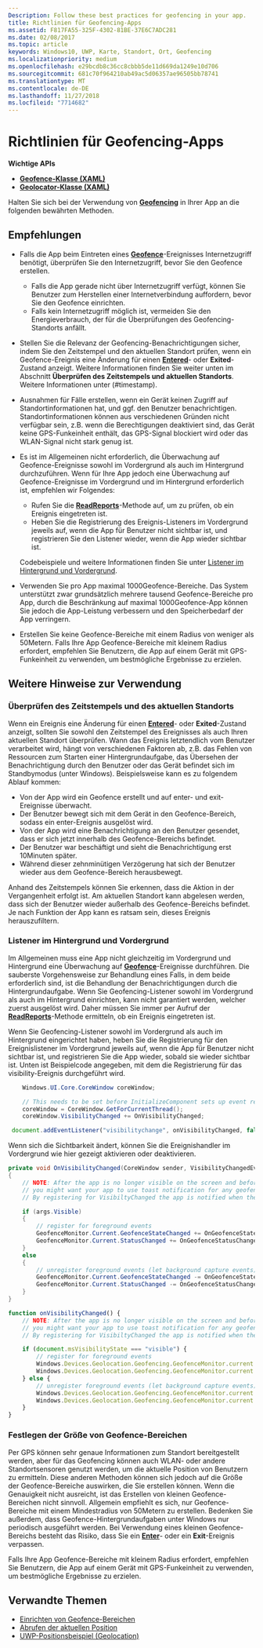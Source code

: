 ```yaml
---
Description: Follow these best practices for geofencing in your app.
title: Richtlinien für Geofencing-Apps
ms.assetid: F817FA55-325F-4302-81BE-37E6C7ADC281
ms.date: 02/08/2017
ms.topic: article
keywords: Windows10, UWP, Karte, Standort, Ort, Geofencing
ms.localizationpriority: medium
ms.openlocfilehash: e29bcdb8c36cc8cbbb5de11d669da1249e10d706
ms.sourcegitcommit: 681c70f964210ab49ac5d06357ae96505bb78741
ms.translationtype: MT
ms.contentlocale: de-DE
ms.lasthandoff: 11/27/2018
ms.locfileid: "7714682"
---
```

# <a name="guidelines-for-geofencing-apps"></a>Richtlinien für Geofencing-Apps




**Wichtige APIs**

-   [**Geofence-Klasse (XAML)**](https://msdn.microsoft.com/library/windows/apps/dn263587)
-   [**Geolocator-Klasse (XAML)**](https://msdn.microsoft.com/library/windows/apps/br225534)

Halten Sie sich bei der Verwendung von [**Geofencing**](https://msdn.microsoft.com/library/windows/apps/dn263744) in Ihrer App an die folgenden bewährten Methoden.

## <a name="recommendations"></a>Empfehlungen


-   Falls die App beim Eintreten eines [**Geofence**](https://msdn.microsoft.com/library/windows/apps/dn263587)-Ereignisses Internetzugriff benötigt, überprüfen Sie den Internetzugriff, bevor Sie den Geofence erstellen.
    -   Falls die App gerade nicht über Internetzugriff verfügt, können Sie Benutzer zum Herstellen einer Internetverbindung auffordern, bevor Sie den Geofence einrichten.
    -   Falls kein Internetzugriff möglich ist, vermeiden Sie den Energieverbrauch, der für die Überprüfungen des Geofencing-Standorts anfällt.
-   Stellen Sie die Relevanz der Geofencing-Benachrichtigungen sicher, indem Sie den Zeitstempel und den aktuellen Standort prüfen, wenn ein Geofence-Ereignis eine Änderung für einen [**Entered**](https://msdn.microsoft.com/library/windows/apps/dn263660)- oder **Exited**-Zustand anzeigt. Weitere Informationen finden Sie weiter unten im Abschnitt **Überprüfen des Zeitstempels und aktuellen Standorts**.
Weitere Informationen unter (#timestamp).
-   Ausnahmen für Fälle erstellen, wenn ein Gerät keinen Zugriff auf Standortinformationen hat, und ggf. den Benutzer benachrichtigen. Standortinformationen können aus verschiedenen Gründen nicht verfügbar sein, z.B. wenn die Berechtigungen deaktiviert sind, das Gerät keine GPS-Funkeinheit enthält, das GPS-Signal blockiert wird oder das WLAN-Signal nicht stark genug ist.
-   Es ist im Allgemeinen nicht erforderlich, die Überwachung auf Geofence-Ereignisse sowohl im Vordergrund als auch im Hintergrund durchzuführen. Wenn für Ihre App jedoch eine Überwachung auf Geofence-Ereignisse im Vordergrund und im Hintergrund erforderlich ist, empfehlen wir Folgendes:

    -   Rufen Sie die [**ReadReports**](https://msdn.microsoft.com/library/windows/apps/dn263633)-Methode auf, um zu prüfen, ob ein Ereignis eingetreten ist.
    -   Heben Sie die Registrierung des Ereignis-Listeners im Vordergrund jeweils auf, wenn die App für Benutzer nicht sichtbar ist, und registrieren Sie den Listener wieder, wenn die App wieder sichtbar ist.

    Codebeispiele und weitere Informationen finden Sie unter [Listener im Hintergrund und Vordergrund](#background-and-foreground-listeners).

-   Verwenden Sie pro App maximal 1000Geofence-Bereiche. Das System unterstützt zwar grundsätzlich mehrere tausend Geofence-Bereiche pro App, durch die Beschränkung auf maximal 1000Geofence-App können Sie jedoch die App-Leistung verbessern und den Speicherbedarf der App verringern.
-   Erstellen Sie keine Geofence-Bereiche mit einem Radius von weniger als 50Metern. Falls Ihre App Geofence-Bereiche mit kleinem Radius erfordert, empfehlen Sie Benutzern, die App auf einem Gerät mit GPS-Funkeinheit zu verwenden, um bestmögliche Ergebnisse zu erzielen.

## <a name="additional-usage-guidance"></a>Weitere Hinweise zur Verwendung

### <a name="checking-the-time-stamp-and-current-location"></a>Überprüfen des Zeitstempels und des aktuellen Standorts

Wenn ein Ereignis eine Änderung für einen [**Entered**](https://msdn.microsoft.com/library/windows/apps/dn263660)- oder **Exited**-Zustand anzeigt, sollten Sie sowohl den Zeitstempel des Ereignisses als auch Ihren aktuellen Standort überprüfen. Wann das Ereignis letztendlich vom Benutzer verarbeitet wird, hängt von verschiedenen Faktoren ab, z.B. das Fehlen von Ressourcen zum Starten einer Hintergrundaufgabe, das Übersehen der Benachrichtigung durch den Benutzer oder das Gerät befindet sich im Standbymodus (unter Windows). Beispielsweise kann es zu folgendem Ablauf kommen:

-   Von der App wird ein Geofence erstellt und auf enter- und exit-Ereignisse überwacht.
-   Der Benutzer bewegt sich mit dem Gerät in den Geofence-Bereich, sodass ein enter-Ereignis ausgelöst wird.
-   Von der App wird eine Benachrichtigung an den Benutzer gesendet, dass er sich jetzt innerhalb des Geofence-Bereichs befindet.
-   Der Benutzer war beschäftigt und sieht die Benachrichtigung erst 10Minuten später.
-   Während dieser zehnminütigen Verzögerung hat sich der Benutzer wieder aus dem Geofence-Bereich herausbewegt.

Anhand des Zeitstempels können Sie erkennen, dass die Aktion in der Vergangenheit erfolgt ist. Am aktuellen Standort kann abgelesen werden, dass sich der Benutzer wieder außerhalb des Geofence-Bereichs befindet. Je nach Funktion der App kann es ratsam sein, dieses Ereignis herauszufiltern.

### <a name="background-and-foreground-listeners"></a>Listener im Hintergrund und Vordergrund

Im Allgemeinen muss eine App nicht gleichzeitig im Vordergrund und Hintergrund eine Überwachung auf [**Geofence**](https://msdn.microsoft.com/library/windows/apps/dn263587)-Ereignisse durchführen. Die sauberste Vorgehensweise zur Behandlung eines Falls, in dem beide erforderlich sind, ist die Behandlung der Benachrichtigungen durch die Hintergrundaufgabe. Wenn Sie Geofencing-Listener sowohl im Vordergrund als auch im Hintergrund einrichten, kann nicht garantiert werden, welcher zuerst ausgelöst wird. Daher müssen Sie immer per Aufruf der [**ReadReports**](https://msdn.microsoft.com/library/windows/apps/dn263633)-Methode ermitteln, ob ein Ereignis eingetreten ist.

Wenn Sie Geofencing-Listener sowohl im Vordergrund als auch im Hintergrund eingerichtet haben, heben Sie die Registrierung für den Ereignislistener im Vordergrund jeweils auf, wenn die App für Benutzer nicht sichtbar ist, und registrieren Sie die App wieder, sobald sie wieder sichtbar ist. Unten ist Beispielcode angegeben, mit dem die Registrierung für das visibility-Ereignis durchgeführt wird.

```csharp
    Windows.UI.Core.CoreWindow coreWindow;    

    // This needs to be set before InitializeComponent sets up event registration for app visibility
    coreWindow = CoreWindow.GetForCurrentThread();
    coreWindow.VisibilityChanged += OnVisibilityChanged;
```

```javascript
 document.addEventListener("visibilitychange", onVisibilityChanged, false);
```

Wenn sich die Sichtbarkeit ändert, können Sie die Ereignishandler im Vordergrund wie hier gezeigt aktivieren oder deaktivieren.

```csharp
private void OnVisibilityChanged(CoreWindow sender, VisibilityChangedEventArgs args)
{
    // NOTE: After the app is no longer visible on the screen and before the app is suspended
    // you might want your app to use toast notification for any geofence activity.
    // By registering for VisibiltyChanged the app is notified when the app is no longer visible in the foreground.

    if (args.Visible)
    {
        // register for foreground events
        GeofenceMonitor.Current.GeofenceStateChanged += OnGeofenceStateChanged;
        GeofenceMonitor.Current.StatusChanged += OnGeofenceStatusChanged;
    }
    else
    {
        // unregister foreground events (let background capture events)
        GeofenceMonitor.Current.GeofenceStateChanged -= OnGeofenceStateChanged;
        GeofenceMonitor.Current.StatusChanged -= OnGeofenceStatusChanged;
    }
}
```

```javascript
function onVisibilityChanged() {
    // NOTE: After the app is no longer visible on the screen and before the app is suspended
    // you might want your app to use toast notification for any geofence activity.
    // By registering for VisibiltyChanged the app is notified when the app is no longer visible in the foreground.

    if (document.msVisibilityState === "visible") {
        // register for foreground events
        Windows.Devices.Geolocation.Geofencing.GeofenceMonitor.current.addEventListener("geofencestatechanged", onGeofenceStateChanged);
        Windows.Devices.Geolocation.Geofencing.GeofenceMonitor.current.addEventListener("statuschanged", onGeofenceStatusChanged);
    } else {
        // unregister foreground events (let background capture events)
        Windows.Devices.Geolocation.Geofencing.GeofenceMonitor.current.removeEventListener("geofencestatechanged", onGeofenceStateChanged);
        Windows.Devices.Geolocation.Geofencing.GeofenceMonitor.current.removeEventListener("statuschanged", onGeofenceStatusChanged);
    }
}
```

### <a name="sizing-your-geofences"></a>Festlegen der Größe von Geofence-Bereichen

Per GPS können sehr genaue Informationen zum Standort bereitgestellt werden, aber für das Geofencing können auch WLAN- oder andere Standortsensoren genutzt werden, um die aktuelle Position von Benutzern zu ermitteln. Diese anderen Methoden können sich jedoch auf die Größe der Geofence-Bereiche auswirken, die Sie erstellen können. Wenn die Genauigkeit nicht ausreicht, ist das Erstellen von kleinen Geofence-Bereichen nicht sinnvoll. Allgemein empfiehlt es sich, nur Geofence-Bereiche mit einem Mindestradius von 50Metern zu erstellen. Bedenken Sie außerdem, dass Geofence-Hintergrundaufgaben unter Windows nur periodisch ausgeführt werden. Bei Verwendung eines kleinen Geofence-Bereichs besteht das Risiko, dass Sie ein [**Enter**](https://msdn.microsoft.com/library/windows/apps/dn263660)- oder ein **Exit**-Ereignis verpassen.

Falls Ihre App Geofence-Bereiche mit kleinem Radius erfordert, empfehlen Sie Benutzern, die App auf einem Gerät mit GPS-Funkeinheit zu verwenden, um bestmögliche Ergebnisse zu erzielen.

## <a name="related-topics"></a>Verwandte Themen


* [Einrichten von Geofence-Bereichen](https://msdn.microsoft.com/library/windows/apps/mt219702)
* [Abrufen der aktuellen Position](https://msdn.microsoft.com/library/windows/apps/mt219698)
* [UWP-Positionsbeispiel (Geolocation)](http://go.microsoft.com/fwlink/p/?linkid=533278)
 

 
